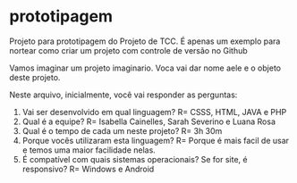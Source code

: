 # prototipagem
Projeto para prototipagem do Projeto de TCC. É  apenas um exemplo para nortear como criar um projeto com controle de versão no Github

Vamos imaginar um projeto imaginario. Voca vai dar nome aele e o objeto deste projeto.

Neste arquivo, inicialmente, você vai responder as perguntas:
1) Vai ser desenvolvido em qual linguagem?
R= CSSS, HTML, JAVA e PHP
2) Qual é a equipe?
R= Isabella Cainelles, Sarah Severino e Luana Rosa
3) Qual é o tempo de cada um neste projeto?
R= 3h 30m
4) Porque vocês utilizaram esta linguagem?
R= Porque é mais facil de usar e temos uma maior facilidade nelas.
5) É compatível com quais sistemas operacionais? Se for site, é responsivo?
R= Windows e Android


